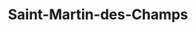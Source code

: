 ---
title: Saint-Martin-des-Champs
url: /saint-martin-des-champs/
latitude: 48.573
longitude: -3.852
---